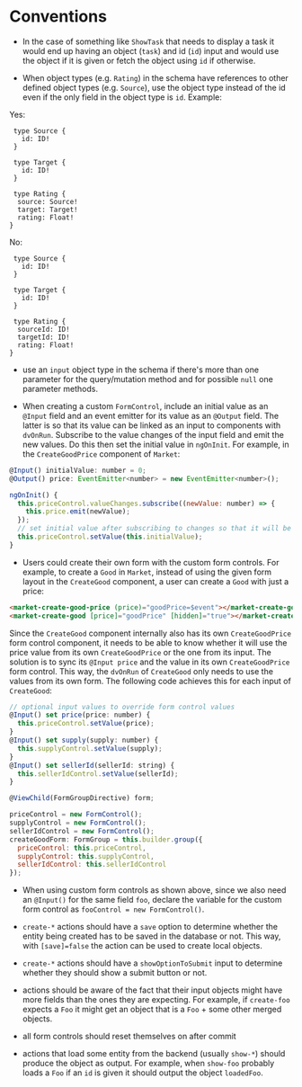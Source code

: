 Conventions
===========

- In the case of something like `ShowTask` that needs to display a task it would
  end up having an object (`task`) and id (`id`) input and would use the object
  if it is given or fetch the object using `id` if otherwise.

- When object types (e.g. `Rating`) in the schema have references to other
  defined object types (e.g. `Source`), use the object type instead of the id
  even if the only field in the object type is `id`. Example:

Yes:
```
 type Source {
   id: ID!
 }
 
 type Target {
   id: ID!
 }
 
 type Rating {
  source: Source!
  target: Target!
  rating: Float!
}
```
 No:
```
 type Source {
   id: ID!
 }
 
 type Target {
   id: ID!
 }
 
 type Rating {
  sourceId: ID!
  targetId: ID!
  rating: Float!
}
 ```

- use an `input` object type in the schema if there's more than one parameter
  for the query/mutation method and for possible `null` one parameter methods.

- When creating a custom `FormControl`, include an initial value as an `@Input`
  field and an event emitter for its value as an `@Output` field. The latter is
  so that its value can be linked as an input to components with `dvOnRun`.
  Subscribe to the value changes of the input field and emit the new values.
  Do this then set the initial value in `ngOnInit`. For example, in the
  `CreateGoodPrice` component of `Market`:
```javascript
@Input() initialValue: number = 0;
@Output() price: EventEmitter<number> = new EventEmitter<number>();

ngOnInit() {
  this.priceControl.valueChanges.subscribe((newValue: number) => {
    this.price.emit(newValue);
  });
  // set initial value after subscribing to changes so that it will be emitted
  this.priceControl.setValue(this.initialValue);
}
```

- Users could create their own form with the custom form controls. For example,
  to create a `Good` in `Market`, instead of using the given form layout in the
  `CreateGood` component, a user can create a `Good` with just a price:
```html
<market-create-good-price (price)="goodPrice=$event"></market-create-good-price>
<market-create-good [price]="goodPrice" [hidden]="true"></market-create-good>
```
Since the `CreateGood` component internally also has its own `CreateGoodPrice`
form control component, it needs to be able to know whether it will use the
price value from its own `CreateGoodPrice` or the one from its input. The
solution is to sync its `@Input price` and the value in its own
`CreateGoodPrice` form control. This way, the `dvOnRun` of `CreateGood` only
needs to use the values from its own form. The following code achieves this for
each input of `CreateGood`:
```javascript
// optional input values to override form control values
@Input() set price(price: number) {
  this.priceControl.setValue(price);
}
@Input() set supply(supply: number) {
  this.supplyControl.setValue(supply);
}
@Input() set sellerId(sellerId: string) {
  this.sellerIdControl.setValue(sellerId);
}

@ViewChild(FormGroupDirective) form;

priceControl = new FormControl();
supplyControl = new FormControl();
sellerIdControl = new FormControl();
createGoodForm: FormGroup = this.builder.group({
  priceControl: this.priceControl,
  supplyControl: this.supplyControl,
  sellerIdControl: this.sellerIdControl
});
```

- When using custom form controls as shown above, since we also need an
  `@Input()` for the same field `foo`, declare the variable for the custom form
  control as `fooControl = new FormControl()`.

- `create-*` actions should have a `save` option to determine whether the
  entity being created has to be saved in the database or not. This way, with
  `[save]=false` the action can be used to create local objects.

- `create-*` actions should have a `showOptionToSubmit` input to determine
  whether they should show a submit button or not.

- actions should be aware of the fact that their input objects might have more
  fields than the ones they are expecting. For example, if `create-foo`
  expects a `Foo` it might get an object that is a `Foo` + some other
  merged objects.

- all form controls should reset themselves on after commit

- actions that load some entity from the backend (usually `show-*`) should
  produce the object as output. For example, when `show-foo` probably loads a
  `Foo` if an `id` is given it should output the object `loadedFoo`.
